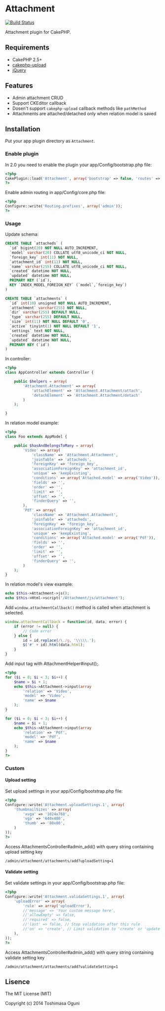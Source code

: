 # Attachment

[![Build Status](https://travis-ci.org/tsmsogn/Attachment.svg)](https://travis-ci.org/tsmsogn/Attachment)

Attachment plugin for CakePHP.

## Requirements

- CakePHP 2.5+
- [cakephp-upload](https://github.com/josegonzalez/cakephp-upload)
- [jQuery](http://jquery.com/)

## Features

- Admin attachment CRUD
- Support CKEditor callback
- Dosen't support `cakephp-upload` callback methods like `pathMethod`
- Attachments are attached/detached only when relation model is saved

## Installation

Put your app plugin directory as `Attachment`.

### Enable plugin

In 2.0 you need to enable the plugin your app/Config/bootstrap.php file:

```php
<?php
CakePlugin::load('Attachment', array('bootstrap' => false, 'routes' => true));
?>
```

Enable admin routing in app/Config/core.php file:

```php
<?php
Configure::write('Routing.prefixes', array('admin'));
?>
```

### Usage

Update schema:

```sql
CREATE TABLE `attacheds` (
  `id` bigint(20) NOT NULL AUTO_INCREMENT,
  `model` varchar(20) COLLATE utf8_unicode_ci NOT NULL,
  `foreign_key` int(11) NOT NULL,
  `attachment_id` int(11) NOT NULL,
  `name` varchar(255) COLLATE utf8_unicode_ci NOT NULL,
  `created` datetime NOT NULL,
  `updated` datetime NOT NULL,
  PRIMARY KEY (`id`),
  KEY `INDEX_MODEL_FOREIGN_KEY` (`model`,`foreign_key`)
)

CREATE TABLE `attachments` (
  `id` int(10) unsigned NOT NULL AUTO_INCREMENT,
  `attachment` varchar(255) NOT NULL,
  `dir` varchar(255) DEFAULT NULL,
  `type` varchar(255) DEFAULT NULL,
  `size` int(11) NOT NULL DEFAULT '0',
  `active` tinyint(1) NOT NULL DEFAULT '1',
  `settings` text NOT NULL,
  `created` datetime NOT NULL,
  `updated` datetime NOT NULL,
  PRIMARY KEY (`id`)
)
```

In controller:

```php
<?php
class AppController extends Controller {

	public $helpers = array(
		'Attachment.Attachment' => array(
			'attachElement' => 'Attachment.Attachment/attach',
			'detachElement' => 'Attachment.Attachment/detach'
		)
	);

}
```

In relation model example:

```php
<?php
class Foo extends AppModel {

	public $hasAndBelongsToMany = array(
		'Video' => array(
			'className' => 'Attachment.Attachment',
			'joinTable' => 'attacheds',
			'foreignKey' => 'foreign_key',
			'associationForeignKey' => 'attachment_id',
			'unique' => 'keepExisting',
			'conditions' => array('Attached.model' => array('Video')),
			'fields' => '',
			'order' => '',
			'limit' => '',
			'offset' => '',
			'finderQuery' => '',
		),
		'Pdf' => array(
			'className' => 'Attachment.Attachment',
			'joinTable' => 'attacheds',
			'foreignKey' => 'foreign_key',
			'associationForeignKey' => 'attachment_id',
			'unique' => 'keepExisting',
			'conditions' => array('Attached.model' => array('Pdf')),
			'fields' => '',
			'order' => '',
			'limit' => '',
			'offset' => '',
			'finderQuery' => '',
		)
	);
}
```

In relation model's view example:

```php
echo $this->Attachment->js();
echo $this->Html->script('/Attachment/js/attachment');
```

Add `window.attachmentCallback()` method is called when attachment is selected.

```javascript
window.attachmentCallback = function(id, data, error) {
	if (error != null) {
		// Code error
	} else {
		id = id.replace(/\./g, '\\\\\.');
		$('#' + id).html(data.html);
	}
}
```

Add input tag with AttachmentHelper#input();.

```php
<?php
for ($i = 0; $i < 3; $i++) {
	$name = $i + 1;
	echo $this->Attachment->input(array
		'relation' => 'Video',
		'model' => 'Video',
		'name' => $name
	);
}

for ($i = 0; $i < 3; $i++) {
	$name = $i + 1;
	echo $this->Attachment->input(array
		'relation' => 'Pdf',
		'model' => 'Pdf',
		'name' => $name
	);
}
?>
```

### Custom

#### Upload setting

Set upload settings in your app/Config/bootstrap.php file:

```php
<?php
Configure::write('Attachment.uploadSettings.1', array(
	'thumbnailSizes' => array(
		'xvga' => '1024x768',
		'vga' => '640x480',
		'thumb' => '80x80',
	)
));
?>
```

Access AttachmentsController#admin_add() with query string containing upload setting key

```
/admin/attachment/attachments/add?uploadSetting=1
```

#### Validate setting

Set validate settings in your app/Config/bootstrap.php file:

```php
<?php
Configure::write('Attachment.validaSettings.1', array(
	'uploadError' => array(
		'rule' => array('uploadError'),
		//'message' => 'Your custom message here',
		//'allowEmpty' => false,
		//'required' => false,
		//'last' => false, // Stop validation after this rule
		//'on' => 'create', // Limit validation to 'create' or 'update' operations
	),
));
?>
```

Access AttachmentsController#admin_add() with query string containing validate setting key

```
/admin/attachment/attachments/add?validateSetting=1
```

## Lisence

The MIT License (MIT)

Copyright (c) 2014 Toshimasa Oguni
